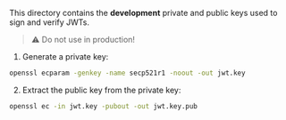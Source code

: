 This directory contains the **development** private and public keys used to sign and verify JWTs.

> ⚠️ Do not use in production!

1. Generate a private key:
```bash
openssl ecparam -genkey -name secp521r1 -noout -out jwt.key
```

2. Extract the public key from the private key:
```bash
openssl ec -in jwt.key -pubout -out jwt.key.pub
```

